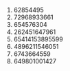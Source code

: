 1. 62854495
2. 72968933661
3. 654576304
4. 262451647961
5. 65414153895599
6. 4896211546051
7. 6743664559
8. 649801001427